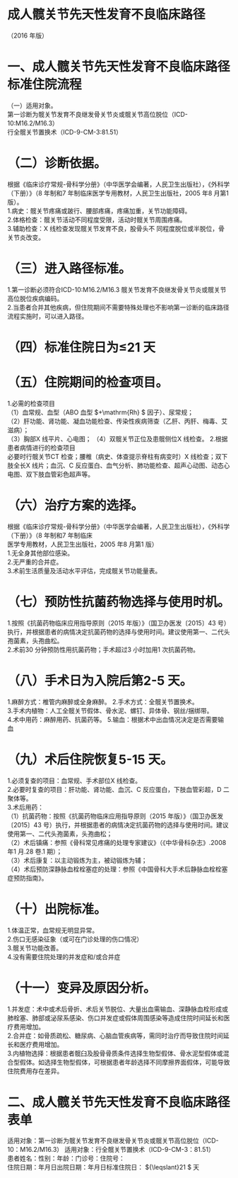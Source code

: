 # 成人髋关节先天性发育不良临床路径  
（2016 年版）  
# 一、成人髋关节先天性发育不良临床路径标准住院流程  
（一）适用对象。  
第一诊断为髋关节发育不良继发骨关节炎或髋关节高位脱位（ICD-10:M16.2/M16.3）  
行全髋关节置换术（ICD-9-CM-3:81.51）  
# （二）诊断依据。  
根据《临床诊疗常规-骨科学分册》（中华医学会编著，人民卫生出版社），《外科学（下册）》（8 年制和7 年制临床医学专用教材，人民卫生出版社，2005 年8 月第1 版）。  
1.病史：髋关节疼痛或跛行、腰部疼痛，疼痛加重，关节功能障碍。  
2.体格检查：髋关节活动不同程度受限，活动时髋关节周围疼痛。  
3.辅助检查：X 线检查发现髋关节发育不良，股骨头不 同程度脱位或半脱位，骨关节炎改变。  
# （三）进入路径标准。  
1.第一诊断必须符合ICD-10:M16.2/M16.3 髋关节发育不良继发骨关节炎或髋关节高位脱位疾病编码。  
2.当患者合并其他疾病，但住院期间不需要特殊处理也不影响第一诊断的临床路径流程实施时，可以进入路径。  
# （四）标准住院日为≤21 天  
# （五）住院期间的检查项目。  
1.必需的检查项目  
（1）血常规、血型（ABO 血型 $+\mathrm{Rh} $ 因子）、尿常规；  
（2）肝功能、肾功能、凝血功能检查、传染性疾病筛查（乙肝、丙肝、梅毒、艾滋病）；  
（3）胸部X 线平片、心电图； （4）双髋关节正位及患髋侧位X 线检查。 2.根据患者病情进行的检查项目  
必要时行髋关节CT 检查；腰椎（病史、体查提示脊柱有病变时）X 线检查；双下肢全长X 线片；血沉、C 反应蛋白、血气分析、肺功能检查、超声心动图、动态心电图、双下肢血管彩色超声等。  
# （六）治疗方案的选择。  
根据《临床诊疗常规-骨科学分册》（中华医学会编著，人民卫生出版社），《外科学（下册）》（8 年制和7 年制临床  
医学专用教材，人民卫生出版社，2005 年8 月第1 版）  
1.无全身其他部位感染。  
2.无严重的合并症。  
3.术前生活质量及活动水平评估，完成髋关节功能量表。  
# （七）预防性抗菌药物选择与使用时机。  
1.按照《抗菌药物临床应用指导原则（2015 年版）》（国卫办医发〔2015〕43 号）执行，并根据患者的病情决定抗菌药物的选择与使用时间。建议使用第一、二代头孢菌素，头孢曲松。  
2.术前30 分钟预防性用抗菌药物；手术超过3 小时加用1 次抗菌药物。  
# （八）手术日为入院后第2-5 天。  
1.麻醉方式：椎管内麻醉或全身麻醉。 2.手术方式：全髋关节置换术。  
3.手术内植物：人工全髋关节假体、骨水泥、螺钉、异体骨、钢丝/捆绑带。  
4.术中用药：麻醉用药、抗菌药等。 5.输血：根据术中出血情况决定是否需要输血  
# （九）术后住院恢复5-15 天。  
1.必须复查的项目：血常规、手术部位X 线检查。  
2.必要时复查的项目：肝功能、肾功能、血沉、C 反应蛋白，下肢血管彩超，D 二聚体等。  
3.术后用药：  
（1）抗菌药物：按照《抗菌药物临床应用指导原则（2015 年版）》（国卫办医发〔2015〕43 号）执行，并根据患者的病情决定抗菌药物的选择与使用时间。建议使用第一、二代头孢菌素，头孢曲松；  
（2）术后镇痛：参照《骨科常见疼痛的处理专家建议》（《中华骨科杂志》.2008 年1 月.28 卷.1 期）；  
（3）术后康复：以主动锻炼为主，被动锻炼为辅；  
（4）术后预防深静脉血栓栓塞症的处理：参照《中国骨科大手术后静脉血栓栓塞症预防指南》。  
# （十）出院标准。  
1.体温正常，血常规无明显异常。  
2.伤口无感染征象（或可在门诊处理的伤口情况）  
3.髋关节功能改善。  
4.没有需要住院处理的并发症和/或合并症  
# （十一）变异及原因分析。  
1.并发症：术中或术后骨折、术后关节脱位、大量出血需输血、深静脉血栓形成或肺栓塞、肺部或泌尿系感染、伤口并发症或假体周围感染等造成住院时间延长和医疗费用增加。  
2.合并症：如骨质疏松、糖尿病、心脑血管疾病等，需同时治疗而导致住院时间延长和医疗费用增加。  
3.内植物选择：根据患者髋臼及股骨骨质条件选择生物型假体、骨水泥型假体或混合型假体。如选择生物型假体，可根据患者年龄选择不同摩擦界面假体，可能导致住院费用存在差异。  
# 二、成人髋关节先天性发育不良临床路径表单  
适用对象：第一诊断为髋关节发育不良继发骨关节炎或髋关节高位脱位（ICD-10：M16.2/M16.3） 适用对象：行全髋关节置换术（ICD-9-CM-3：81.51）  
患者姓名：性别：年龄：门诊号：住院号：  
住院日期：年月日出院日期：年月日标准住院日： ${\leqslant}21 $ 天  
